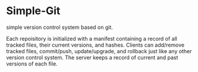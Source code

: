 # Simple-Git
simple version control system based on git.

Each repoisitory is initialized with a manifest containing a record of all tracked files, their current versions, and hashes. Clients can add/remove tracked files, commit/push, update/upgrade, and rollback just like any other version control system. The server keeps a record of current and past versions of each file.


